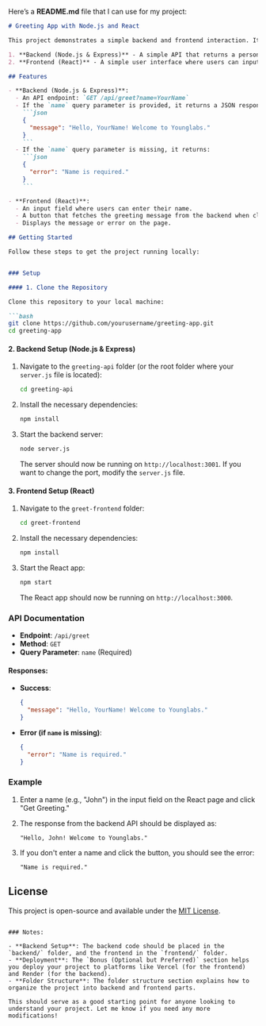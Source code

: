 Here’s a **README.md** file that I can use for my project:

```markdown
# Greeting App with Node.js and React

This project demonstrates a simple backend and frontend interaction. It consists of two parts:

1. **Backend (Node.js & Express)** - A simple API that returns a personalized greeting message.
2. **Frontend (React)** - A simple user interface where users can input their name and get a greeting message from the backend.

## Features

- **Backend (Node.js & Express)**:
  - An API endpoint: `GET /api/greet?name=YourName`
  - If the `name` query parameter is provided, it returns a JSON response:
    ```json
    {
      "message": "Hello, YourName! Welcome to Younglabs."
    }
    ```
  - If the `name` query parameter is missing, it returns:
    ```json
    {
      "error": "Name is required."
    }
    ```

- **Frontend (React)**:
  - An input field where users can enter their name.
  - A button that fetches the greeting message from the backend when clicked.
  - Displays the message or error on the page.

## Getting Started

Follow these steps to get the project running locally:


### Setup

#### 1. Clone the Repository

Clone this repository to your local machine:

```bash
git clone https://github.com/yourusername/greeting-app.git
cd greeting-app
```

#### 2. Backend Setup (Node.js & Express)

1. Navigate to the `greeting-api` folder (or the root folder where your `server.js` file is located):

   ```bash
   cd greeting-api
   ```

2. Install the necessary dependencies:

   ```bash
   npm install
   ```

3. Start the backend server:

   ```bash
   node server.js
   ```

   The server should now be running on `http://localhost:3001`. If you want to change the port, modify the `server.js` file.

#### 3. Frontend Setup (React)

1. Navigate to the `greet-frontend` folder:

   ```bash
   cd greet-frontend
   ```

2. Install the necessary dependencies:

   ```bash
   npm install
   ```

3. Start the React app:

   ```bash
   npm start
   ```

   The React app should now be running on `http://localhost:3000`.

### API Documentation

- **Endpoint**: `/api/greet`
- **Method**: `GET`
- **Query Parameter**: `name` (Required)

#### Responses:

- **Success**:
    ```json
    {
      "message": "Hello, YourName! Welcome to Younglabs."
    }
    ```

- **Error (if `name` is missing)**:
    ```json
    {
      "error": "Name is required."
    }
    ```

### Example

1. Enter a name (e.g., "John") in the input field on the React page and click "Get Greeting."
2. The response from the backend API should be displayed as:
    ```
    "Hello, John! Welcome to Younglabs."
    ```

3. If you don't enter a name and click the button, you should see the error:
    ```
    "Name is required."
    ```



## License

This project is open-source and available under the [MIT License](LICENSE).
```

### Notes:

- **Backend Setup**: The backend code should be placed in the `backend/` folder, and the frontend in the `frontend/` folder.
- **Deployment**: The `Bonus (Optional but Preferred)` section helps you deploy your project to platforms like Vercel (for the frontend) and Render (for the backend).
- **Folder Structure**: The folder structure section explains how to organize the project into backend and frontend parts.

This should serve as a good starting point for anyone looking to understand your project. Let me know if you need any more modifications!
